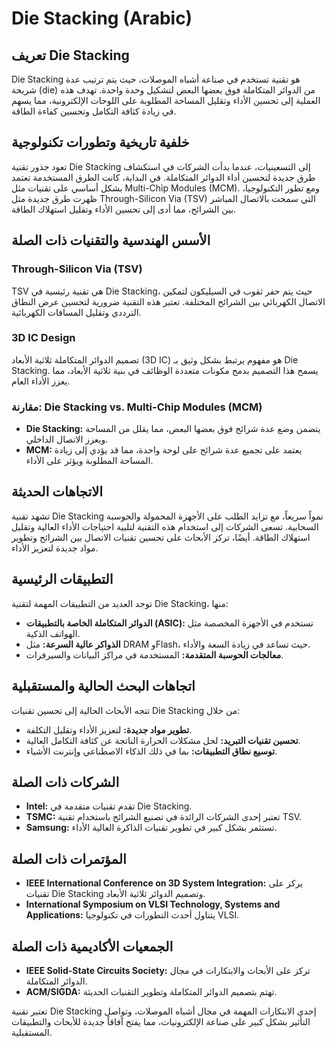 # Die Stacking (Arabic)

## تعريف Die Stacking
Die Stacking هو تقنية تستخدم في صناعة أشباه الموصلات، حيث يتم ترتيب عدة شريحة (die) من الدوائر المتكاملة فوق بعضها البعض لتشكيل وحدة واحدة. تهدف هذه العملية إلى تحسين الأداء وتقليل المساحة المطلوبة على اللوحات الإلكترونية، مما يسهم في زيادة كثافة التكامل وتحسين كفاءة الطاقة.

## خلفية تاريخية وتطورات تكنولوجية
تعود جذور تقنية Die Stacking إلى التسعينيات، عندما بدأت الشركات في استكشاف طرق جديدة لتحسين أداء الدوائر المتكاملة. في البداية، كانت الطرق المستخدمة تعتمد بشكل أساسي على تقنيات مثل Multi-Chip Modules (MCM). ومع تطور التكنولوجيا، ظهرت طرق جديدة مثل Through-Silicon Via (TSV) التي سمحت بالاتصال المباشر بين الشرائح، مما أدى إلى تحسين الأداء وتقليل استهلاك الطاقة. 

## الأسس الهندسية والتقنيات ذات الصلة
### Through-Silicon Via (TSV)
TSV هي تقنية رئيسية في Die Stacking، حيث يتم حفر ثقوب في السيليكون لتمكين الاتصال الكهربائي بين الشرائح المختلفة. تعتبر هذه التقنية ضرورية لتحسين عرض النطاق الترددي وتقليل المسافات الكهربائية.

### 3D IC Design
تصميم الدوائر المتكاملة ثلاثية الأبعاد (3D IC) هو مفهوم يرتبط بشكل وثيق بـ Die Stacking. يسمح هذا التصميم بدمج مكونات متعددة الوظائف في بنية ثلاثية الأبعاد، مما يعزز الأداء العام.

### مقارنة: Die Stacking vs. Multi-Chip Modules (MCM)
- **Die Stacking:** يتضمن وضع عدة شرائح فوق بعضها البعض، مما يقلل من المساحة ويعزز الاتصال الداخلي.
- **MCM:** يعتمد على تجميع عدة شرائح على لوحة واحدة، مما قد يؤدي إلى زيادة المساحة المطلوبة ويؤثر على الأداء.

## الاتجاهات الحديثة
تشهد تقنية Die Stacking نمواً سريعاً، مع تزايد الطلب على الأجهزة المحمولة والحوسبة السحابية. تسعى الشركات إلى استخدام هذه التقنية لتلبية احتياجات الأداء العالية وتقليل استهلاك الطاقة. أيضًا، تركز الأبحاث على تحسين تقنيات الاتصال بين الشرائح وتطوير مواد جديدة لتعزيز الأداء.

## التطبيقات الرئيسية
توجد العديد من التطبيقات المهمة لتقنية Die Stacking، منها:
- **الدوائر المتكاملة الخاصة بالتطبيقات (ASIC):** تستخدم في الأجهزة المخصصة مثل الهواتف الذكية.
- **الذواكر عالية السرعة:** مثل DRAM وFlash، حيث تساعد في زيادة السعة والأداء.
- **معالجات الحوسبة المتقدمة:** المستخدمة في مراكز البيانات والسيرفرات.

## اتجاهات البحث الحالية والمستقبلية
تتجه الأبحاث الحالية إلى تحسين تقنيات Die Stacking من خلال:
- **تطوير مواد جديدة:** لتعزيز الأداء وتقليل التكلفة.
- **تحسين تقنيات التبريد:** لحل مشكلات الحرارة الناتجة عن كثافة التكامل العالية.
- **توسيع نطاق التطبيقات:** بما في ذلك الذكاء الاصطناعي وإنترنت الأشياء.

## الشركات ذات الصلة
- **Intel:** تقدم تقنيات متقدمة في Die Stacking.
- **TSMC:** تعتبر إحدى الشركات الرائدة في تصنيع الشرائح باستخدام تقنية TSV.
- **Samsung:** تستثمر بشكل كبير في تطوير تقنيات الذاكرة العالية الأداء.

## المؤتمرات ذات الصلة
- **IEEE International Conference on 3D System Integration:** يركز على تقنيات Die Stacking وتصميم الدوائر ثلاثية الأبعاد.
- **International Symposium on VLSI Technology, Systems and Applications:** يتناول أحدث التطورات في تكنولوجيا VLSI.

## الجمعيات الأكاديمية ذات الصلة
- **IEEE Solid-State Circuits Society:** تركز على الأبحاث والابتكارات في مجال الدوائر المتكاملة.
- **ACM/SIGDA:** تهتم بتصميم الدوائر المتكاملة وتطوير التقنيات الحديثة.

تعتبر تقنية Die Stacking إحدى الابتكارات المهمة في مجال أشباه الموصلات، وتواصل التأثير بشكل كبير على صناعة الإلكترونيات، مما يفتح آفاقاً جديدة للأبحاث والتطبيقات المستقبلية.